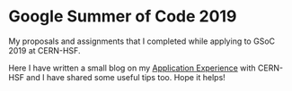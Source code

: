 # Google Summer of Code 2019

My proposals and assignments that I completed while applying to GSoC 2019 at CERN-HSF.

Here I have written a small blog on my [Application Experience](https://pujanm.github.io/2019-05-07-gsoc-application-experience/) with CERN-HSF and I have shared some useful tips too. Hope it helps!
